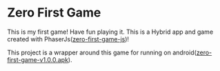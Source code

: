 # Zero First Game
This is my first game! Have fun playing it.
This is a Hybrid app and game created with PhaserJs([zero-first-game-js](https://gitlab.com/zero1995/public/games/phaserjs/zero-first-game))!

This project is a wrapper around this game for running on android([zero-first-game-v1.0.0.apk](https://gitlab.com/zero1995/public/games/android/ZeroFirstGame/-/blob/main/release/zero-first-game-v1.0.0.apk)).